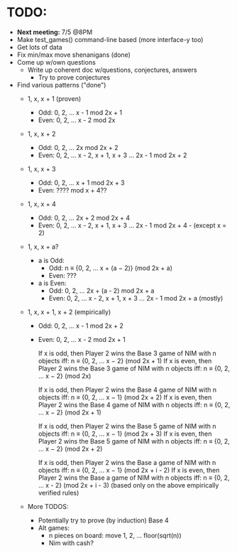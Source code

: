 # TODO:
- **Next meeting:** 7/5 @8PM 
- Make test_games() command-line based (more interface-y too)
- Get lots of data
- Fix min/max move shenanigans (done)
- Come up w/own questions
  - Write up coherent doc w/questions, conjectures, answers
    - Try to prove conjectures
- Find various patterns ("done")
  - 1, x, x + 1 (proven)
    - Odd:  0, 2, ... x - 1 mod 2x + 1
    - Even: 0, 2, ... x - 2 mod 2x
  - 1, x, x + 2
    - Odd:  0, 2, ... 2x mod 2x + 2
    - Even: 0, 2, ... x - 2, x + 1, x + 3 ... 2x - 1 mod 2x + 2
  - 1, x, x + 3
    - Odd:  0, 2, ... x + 1 mod 2x + 3
    - Even: ???? mod x + 4??
  - 1, x, x + 4
    - Odd:  0, 2, ... 2x + 2 mod 2x + 4
    - Even: 0, 2, ... x - 2, x + 1, x + 3 ... 2x - 1 mod 2x + 4 - (except x = 2)
  - 1, x, x + a?
    - a is Odd:
      - Odd:  n ≡ {0, 2, ... x + (a − 2)} (mod 2x + a)
      - Even: ??? 
    - a is Even:
      - Odd:  0, 2, ... 2x + (a - 2) mod 2x + a
      - Even: 0, 2, ... x - 2, x + 1, x + 3 ... 2x - 1 mod 2x + a (mostly)  
  - 1, x, x + 1, x + 2 (empirically)
    - Odd:  0, 2, ... x - 1 mod 2x + 2
    - Even: 0, 2, ... x - 2 mod 2x + 1
      
    
      If x is odd, then Player 2 wins the Base 3 game of NIM with n objects iff:
        n ≡ {0, 2, ... x − 2} (mod 2x + 1)
      If x is even, then Player 2 wins the Base 3 game of NIM with n objects iff:
        n ≡ {0, 2, ... x − 2} (mod 2x)

      If x is odd, then Player 2 wins the Base 4 game of NIM with n objects iff:
        n ≡ {0, 2, ... x − 1} (mod 2x + 2)
      If x is even, then Player 2 wins the Base 4 game of NIM with n objects iff:
        n ≡ {0, 2, ... x − 2} (mod 2x + 1)
      
      If x is odd, then Player 2 wins the Base 5 game of NIM with n objects iff:
        n ≡ {0, 2, ... x − 1} (mod 2x + 3)
      If x is even, then Player 2 wins the Base 5 game of NIM with n objects iff:
        n ≡ {0, 2, ... x − 2} (mod 2x + 2)
      
      If x is odd, then Player 2 wins the Base a game of NIM with n objects iff:
        n ≡ {0, 2, ... x − 1} (mod 2x + i - 2)
      If x is even, then Player 2 wins the Base a game of NIM with n objects iff:
        n ≡ {0, 2, ... x - 2} (mod 2x + i - 3)
      (based only on the above empirically verified rules)


  - More TODOS:
    - Potentially try to prove (by induction) Base 4
    - Alt games:
      - n pieces on board: move 1, 2, ... floor(sqrt(n))
      - Nim with cash?